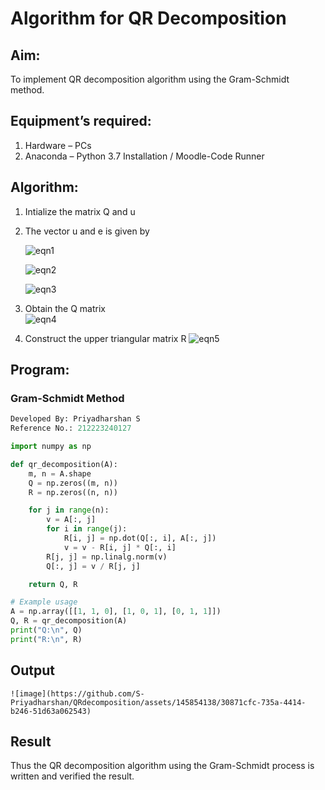 # Algorithm for QR Decomposition
## Aim:
To implement QR decomposition algorithm using the Gram-Schmidt method.
## Equipment’s required:
1.	Hardware – PCs
2.	Anaconda – Python 3.7 Installation / Moodle-Code Runner
## Algorithm:
1.	Intialize the matrix Q and u
2.	The vector u and e is given by

    ![eqn1](./ex4.jpg)

    ![eqn2](./ex6.jpg)

    ![eqn3](./ex3.jpg)

3.	Obtain the Q matrix   
    ![eqn4](./ex1.jpg)
4.	Construct the upper triangular matrix R
    ![eqn5](./ex2.jpg)



## Program:
### Gram-Schmidt Method
```python
Developed By: Priyadharshan S
Reference No.: 212223240127

import numpy as np

def qr_decomposition(A):
    m, n = A.shape
    Q = np.zeros((m, n))
    R = np.zeros((n, n))

    for j in range(n):
        v = A[:, j]
        for i in range(j):
            R[i, j] = np.dot(Q[:, i], A[:, j])
            v = v - R[i, j] * Q[:, i]
        R[j, j] = np.linalg.norm(v)
        Q[:, j] = v / R[j, j]

    return Q, R

# Example usage
A = np.array([[1, 1, 0], [1, 0, 1], [0, 1, 1]])
Q, R = qr_decomposition(A)
print("Q:\n", Q)
print("R:\n", R)

```

## Output
```
![image](https://github.com/S-Priyadharshan/QRdecomposition/assets/145854138/30871cfc-735a-4414-b246-51d63a062543)

```

## Result
Thus the QR decomposition algorithm using the Gram-Schmidt process is written and verified the result.
